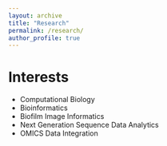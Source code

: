 ```yaml
---
layout: archive
title: "Research"
permalink: /research/
author_profile: true
---
```


Interests
===
* Computational Biology
* Bioinformatics
* Biofilm Image Informatics
* Next Generation Sequence Data Analytics
* OMICS Data Integration
